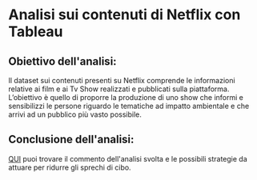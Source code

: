 # Analisi sui contenuti di Netflix con Tableau

## Obiettivo dell'analisi:
Il dataset sui contenuti presenti su Netflix comprende le informazioni relative ai film e ai Tv Show realizzati e pubblicati sulla piattaforma. 
L’obiettivo è quello di proporre la produzione di uno show che informi e sensibilizzi le persone riguardo le tematiche ad impatto ambientale e che arrivi ad 
un pubblico più vasto possibile.

## Conclusione dell'analisi:
[QUI](https://github.com/Sara-Panarisi/Analisi_contenuti_Netflix_Tableau/files/10277606/Commento_analisi_Dashboard.pptx)
 puoi trovare il commento dell'analisi svolta 
e le possibili strategie da attuare per ridurre gli sprechi di cibo.
